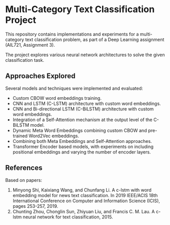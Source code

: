 # Multi-Category Text Classification Project

This repository contains implementations and experiments for a multi-category text classification problem, as part of a Deep Learning assignment (AIL721, Assignment 3).

The project explores various neural network architectures to solve the given classification task.

## Approaches Explored

Several models and techniques were implemented and evaluated:
*   Custom CBOW word embeddings training.
*   CNN and LSTM (C-LSTM) architecture with custom word embeddings.
*   CNN and Bi-directional LSTM (C-BiLSTM) architecture with custom word embeddings.
*   Integration of a Self-Attention mechanism at the output level of the C-BiLSTM model.
*   Dynamic Meta Word Embeddings combining custom CBOW and pre-trained Word2Vec embeddings.
*   Combining both Meta Embeddings and Self-Attention approaches.
*   Transformer Encoder based models, with experiments on including positional embeddings and varying the number of encoder layers.

## References

Based on papers:
1.  Minyong Shi, Kaixiang Wang, and Chunfang Li. A c-lstm with word embedding model for news text classification. In 2019 IEEE/ACIS 18th International Conference on Computer and Information Science (ICIS), pages 253-257, 2019.
2.  Chunting Zhou, Chonglin Sun, Zhiyuan Liu, and Francis C. M. Lau. A c-lstm neural network for text classification, 2015.
